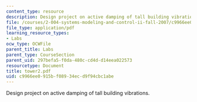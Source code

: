 ```yaml
---
content_type: resource
description: Design project on active damping of tall building vibrations.
file: /courses/2-004-systems-modeling-and-control-ii-fall-2007/c9966ee0915bf08934ecd9f94cbc1abe_tower2.pdf
file_type: application/pdf
learning_resource_types:
- Labs
ocw_type: OCWFile
parent_title: Labs
parent_type: CourseSection
parent_uid: 297befa5-f0da-480c-cd4d-d14eea022573
resourcetype: Document
title: tower2.pdf
uid: c9966ee0-915b-f089-34ec-d9f94cbc1abe
---
```

Design project on active damping of tall building vibrations.

